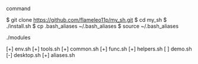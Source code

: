 command

$ git clone https://github.com/flameleo11p/my_sh.git
$ cd my_sh
$ ./install.sh
$ cp .bash_aliases ~/.bash_aliases
$ source ~/.bash_aliases

./modules

[+]		env.sh
[+]		tools.sh
[+]		common.sh
[+]		func.sh
[+]		helpers.sh
[ ]		demo.sh
[-]		desktop.sh
[+]		aliases.sh



